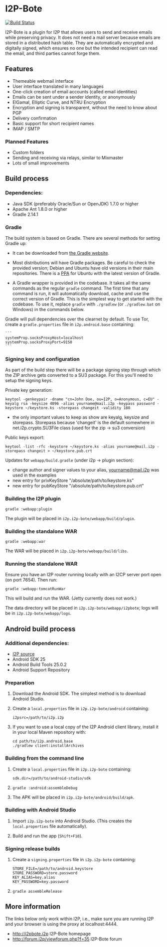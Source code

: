 # I2P-Bote

[![Build Status](https://travis-ci.org/i2p/i2p.i2p-bote.svg?branch=master)](https://travis-ci.org/i2p/i2p.i2p-bote)

I2P-Bote is a plugin for I2P that allows users to send and receive emails while preserving privacy. It does not need a mail server because emails are stored in a distributed hash table. They are automatically encrypted and digitally signed, which ensures no one but the intended recipient can read the email, and third parties cannot forge them.

## Features

- Themeable webmail interface
- User interface translated in many languages
- One-click creation of email accounts (called email identities)
- Emails can be sent under a sender identity, or anonymously
- ElGamal, Elliptic Curve, and NTRU Encryption
- Encryption and signing is transparent, without the need to know about PGP
- Delivery confirmation
- Basic support for short recipient names
- IMAP / SMTP

### Planned Features

- Custom folders
- Sending and receiving via relays, similar to Mixmaster
- Lots of small improvements

## Build process

### Dependencies:

- Java SDK (preferably Oracle/Sun or OpenJDK) 1.7.0 or higher
- Apache Ant 1.8.0 or higher
- Gradle 2.14.1

### Gradle

The build system is based on Gradle. There are several methods for setting Gradle up:

* It can be downloaded from [the Gradle website](http://www.gradle.org/downloads).

* Most distributions will have Gradle packages. Be careful to check the provided version; Debian and Ubuntu have old versions in their main repositories. There is a [PPA](https://launchpad.net/~cwchien/+archive/gradle) for Ubuntu with the latest version of Gradle.

* A Gradle wrapper is provided in the codebase. It takes all the same commands as the regular `gradle` command. The first time that any command is run, it will automatically download, cache and use the correct version of Gradle. This is the simplest way to get started with the codebase. To use it, replace `gradle` with `./gradlew` (or `./gradlew.bat` on Windows) in the commands below.

Gradle will pull dependencies over the clearnet by default. To use Tor, create a `gradle.properties` file in `i2p.android.base` containing:

    ```
    systemProp.socksProxyHost=localhost
    systemProp.socksProxyPort=9150
    ```

### Signing key and configuration

As part of the build step there will be a package signing step through which the ZIP archive gets converted to a SU3 package. For this you'll need to setup the signing keys.

Private key generation:

   ```
   keytool -genkeypair -dname "cn=John Doe, ou=I2P, o=Anonymous, c=EU" -keyalg rsa -keysize 4096 -alias yourname@mail.i2p -keypass password -keystore ~/keystore.ks -storepass changeit -validity 180
   ```

 * the only important values to keep as show are keyalg, keysize and storepass. Storepass because 'changeit' is the default somewhere in net.i2p.crypto.SU3File class (used for the zip -> su3 conversion)

Public keys export:

   ```
   keytool -list -rfc -keystore ~/keystore.ks -alias yourname@mail.i2p -storepass changeit > ~/keystore.pub.crt
   ```

Updates for `webapp/build.gradle` (under i2p -> plugin section):

 * change author and signer values to your alias, yourname@mail.i2p was used in the examples
 * new entry for privKeyStore "/absolute/path/to/keystore.ks"
 * new entry for pubKeyStore "/absolute/path/to/keystore.pub.crt"


### Building the I2P plugin

```
gradle :webapp:plugin
```

The plugin will be placed in `i2p.i2p-bote/webapp/build/plugin`.

### Building the standalone WAR

```
gradle :webapp:war
```

The WAR will be placed in `i2p.i2p-bote/webapp/build/libs`.

### Running the standalone WAR

Ensure you have an I2P router running locally with an I2CP server port open (on port 7654). Then run:

```
gradle :webapp:tomcatRunWar
```

This will build and run the WAR. (Jetty currently does not work.)

The data directory will be placed in `i2p.i2p-bote/webapp/i2pbote`; logs will be in `i2p.i2p-bote/webapp/logs`.

## Android build process

### Additional dependencies:

- [I2P source](https://github.com/i2p/i2p.i2p)
- Android SDK 25
- Android Build Tools 25.0.2
- Android Support Repository

### Preparation

1. Download the Android SDK. The simplest method is to download Android Studio.

2. Create a `local.properties` file in `i2p.i2p-bote/android` containing:

    ```
    i2psrc=/path/to/i2p.i2p
    ```

3. If you want to use a local copy of the I2P Android client library, install it in your local Maven repository with:

    ```
    cd path/to/i2p.android.base
    ./gradlew client:installArchives
    ```

### Building from the command line

1. Create a `local.properties` file in `i2p.i2p-bote` containing:

    ```
    sdk.dir=/path/to/android-studio/sdk
    ```

2. `gradle :android:assembleDebug`

3. The APK will be placed in `i2p.i2p-bote/android/build/apk`.

### Building with Android Studio

1. Import `i2p.i2p-bote` into Android Studio. (This creates the `local.properties` file automatically).

2. Build and run the app (`Shift+F10`).

### Signing release builds

1. Create a `signing.properties` file in `i2p.i2p-bote` containing:

    ```
    STORE_FILE=/path/to/android.keystore
    STORE_PASSWORD=store.password
    KEY_ALIAS=key.alias
    KEY_PASSWORD=key.password
    ```

2. `gradle assembleRelease`

## More information

The links below only work within I2P, i.e., make sure you are running I2P and your browser is using the proxy at localhost:4444.

- http://i2pbote.i2p I2P-Bote homepage
- http://forum.i2p/viewforum.php?f=35 I2P-Bote forum
